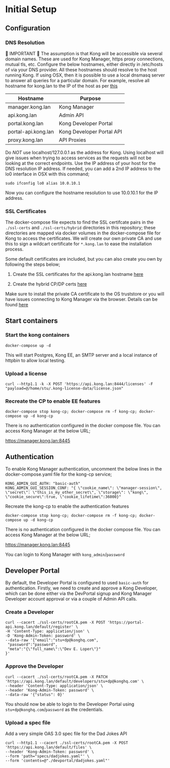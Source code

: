 # Initial Setup

## Configuration

### DNS Resolution

:anger: IMPORTANT :anger:
The assumption is that Kong will be accessible via several domain names. These are used for Kong Manager, https proxy connections, mutual tls, etc. Configure the below hostnames, either directly in /etc/hosts of via your DNS provider. All these hostnames should resolve to the host running Kong. If using OSX, then it is possible to use a local dnsmasq server to answer all queries for a particular domain. For example, resolve all hostname for kong.lan to the IP of the host as per [this](https://passingcuriosity.com/2013/dnsmasq-dev-osx/)

Hostname | Purpose |
------------ |------------ |
manager.kong.lan | Kong Manager |
api.kong.lan | Admin API |
portal.kong.lan | Kong Developer Portal |
portal-api.kong.lan | Kong Developer Portal API |
proxy.kong.lan | API Proxies |

Do *NOT* use localhost/127.0.0.1 as the address for Kong. Using localhost will give issues when trying to access services as the requests will not be looking at the correct endpoints. Use the IP address of your host for the DNS resolution IP address. If needed, you can add a 2nd IP address to the lo0 interface in OSX with this command;

~~~shell
sudo ifconfig lo0 alias 10.0.10.1
~~~

Now you can configure the hostname resolution to use 10.0.10.1 for the IP address.

### SSL Certificates

The docker-compose file expects to find the SSL certifcate pairs in the `./ssl-certs` and `./ssl-certs/hybrid` directories in this repository; these directories are mapped via docker volumes in the docker-compose file for Kong to access the certificates. We will create our own private CA and use this to sign a wildcart certificate for `*.kong.lan` to ease the installation process.


Some default certificates are included, but you can also create you own by following the steps below;

1) Create the SSL certificates for the api.kong.lan hostname [here](ssl-certs/README.md)

2) Create the hybrid CP/DP certs [here](ssl-certs/hybrid/README.md)

Make sure to install the private CA certificate to the OS truststore or you will have issues connecting to Kong Manager via the browser. Details can be found [here](ssl-certs/README.md#add-the-private-ca-to-the-os-trustore)

## Start containers

### Start the kong containers

~~~shell
docker-compose up -d
~~~

This will start Postgres, Kong EE, an SMTP server  and a local instance of httpbin to allow local testing.

### Upload a license

~~~shell
curl --http1.1 -k -X POST 'https://api.kong.lan:8444/licenses' -F "payload=@/home/stu/.kong-license-data/license.json"
~~~

### Recreate the CP to enable EE features

~~~shell
docker-compose stop kong-cp; docker-compose rm -f kong-cp; docker-compose up -d kong-cp
~~~

There is no authentication configured in the docker compose file. You can access Kong Manager at the below URL;

https://manager.kong.lan:8445

## Authentication

To enable Kong Manager authentication, uncomment the below lines in the docker-compose.yaml file for the kong-cp service;

~~~shell
KONG_ADMIN_GUI_AUTH: "basic-auth"
KONG_ADMIN_GUI_SESSION_CONF: "{ \"cookie_name\": \"manager-session\", \"secret\": \"this_is_my_other_secret\", \"storage\": \"kong\", \"cookie_secure\":true, \"cookie_lifetime\":36000}"
~~~

Recreate the kong-cp to enable the authentication features

~~~shell
docker-compose stop kong-cp; docker-compose rm -f kong-cp; docker-compose up -d kong-cp
~~~

There is no authentication configured in the docker compose file. You can access Kong Manager at the below URL;

https://manager.kong.lan:8445

You can login to Kong Manager with `kong_admin`/`password`


## Developer Portal

By default, the Developer Portal is configured to used `basic-auth` for authentication. Firstly, we need to create and approve a Kong Developer, which can be done either via the DevPortal signup and Kong Manager Developer account approval or via a couple of Admin API calls. 

### Create a Developer

~~~shell
curl --cacert ./ssl-certs/rootCA.pem -X POST 'https://portal-api.kong.lan/default/register' \
-H 'Content-Type: application/json' \
-D 'Kong-Admin-Token: password' \
--data-raw '{"email":"stu+dp@konghq.com",
 "password":"password",
 "meta":"{\"full_name\":\"Dev E. Loper\"}"
}'
~~~

### Approve the Developer

~~~shell
curl --cacert ./ssl-certs/rootCA.pem -X PATCH 'https://api.kong.lan/default/developers/stu+dp@konghq.com' \
--header 'Content-Type: application/json' \
--header 'Kong-Admin-Token: password' \
--data-raw '{"status": 0}'
~~~

You should now be able to login to the Developer Portal using `stu+dp@konghq.com`/`password` as the credentials.

### Upload a spec file

Add a very simple OAS 3.0 spec file for the Dad Jokes API

~~~shell
curl --http1.1 --cacert ./ssl-certs/rootCA.pem -X POST 'https://api.kong.lan/default/files' \
--header 'Kong-Admin-Token: password' \
--form 'path="specs/dadjokes.yaml"' \
--form 'contents=@"./devportal/dadjokes.yaml"'
~~~

